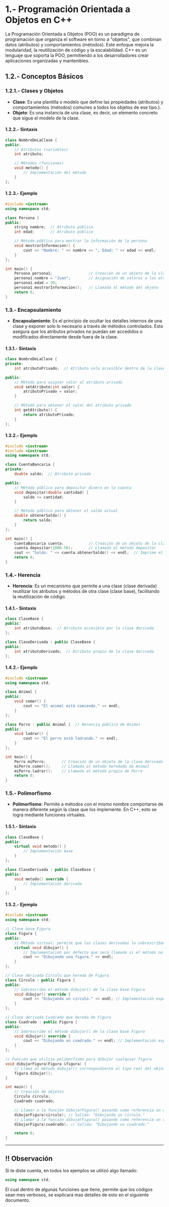 # 1.- Programación Orientada a Objetos en C++

La Programación Orientada a Objetos (POO) es un paradigma de programación que organiza el software en torno a "objetos", 
que combinan datos (atributos) y comportamientos (métodos). 
Este enfoque mejora la modularidad, la reutilización de código y la escalabilidad. 
C++ es un lenguaje que soporta la POO, permitiendo a los desarrolladores crear aplicaciones organizadas y mantenibles.

## 1.2.- Conceptos Básicos

### 1.2.1.- Clases y Objetos

- **Clase**: Es una plantilla o modelo que define las propiedades (atributos) y comportamientos (métodos) comunes a todos los objetos de ese tipo.).
- **Objeto**: Es una instancia de una clase, es decir, un elemento concreto que sigue el modelo de la clase.

#### 1.2.2.- Sintaxis

```cpp
class NombreDeLaClase {
public:
    // Atributos (variables)
    int atributo;

    // Métodos (funciones)
    void metodo() {
        // Implementación del método
    }
};
```

#### 1.2.3.- Ejemplo

```cpp
#include <iostream>
using namespace std;

class Persona {
public:
    string nombre;  // Atributo público
    int edad;       // Atributo público

    // Método público para mostrar la información de la persona
    void mostrarInformacion() {
        cout << "Nombre: " << nombre << ", Edad: " << edad << endl;
    }
};

int main() {
    Persona persona1;                // Creación de un objeto de la clase Persona
    persona1.nombre = "Juan";        // Asignación de valores a los atributos
    persona1.edad = 30;
    persona1.mostrarInformacion();   // Llamada al método del objeto
    return 0;
}
```

### 1.3.- Encapsulamiento

- **Encapsulamiento**:
Es el principio de ocultar los detalles internos de una clase y exponer solo lo necesario a través de métodos controlados.
Esto asegura que los atributos privados no puedan ser accedidos o modificados directamente desde fuera de la clase.

#### 1.3.1.- Sintaxis

```cpp
class NombreDeLaClase {
private:
    int atributoPrivado;  // Atributo solo accesible dentro de la clase

public:
    // Método para asignar valor al atributo privado
    void setAtributo(int valor) {
        atributoPrivado = valor;
    }

    // Método para obtener el valor del atributo privado
    int getAtributo() {
        return atributoPrivado;
    }
};
```

#### 1.3.2.- Ejemplo

```cpp
#include <iostream>
#include <iostream>
using namespace std;

class CuentaBancaria {
private:
    double saldo;  // Atributo privado

public:
    // Método público para depositar dinero en la cuenta
    void depositar(double cantidad) {
        saldo += cantidad;
    }

    // Método público para obtener el saldo actual
    double obtenerSaldo() {
        return saldo;
    }
};

int main() {
    CuentaBancaria cuenta;           // Creación de un objeto de la clase CuentaBancaria
    cuenta.depositar(1000.50);       // Llamada al método depositar
    cout << "Saldo: " << cuenta.obtenerSaldo() << endl;  // Imprime el saldo
    return 0;
}
```

### 1.4.- Herencia

- **Herencia**: Es un mecanismo que permite a una clase (clase derivada)
reutilizar los atributos y métodos de otra clase (clase base), facilitando la reutilización de código.

#### 1.4.1.- Sintaxis

```cpp
class ClaseBase {
public:
    int atributoBase;  // Atributo accesible por la clase derivada
};

class ClaseDerivada : public ClaseBase {
public:
    int atributoDerivado;  // Atributo propio de la clase derivada
};

```

#### 1.4.2.- Ejemplo

```cpp
#include <iostream>
using namespace std;

class Animal {
public:
    void comer() {
        cout << "El animal está comiendo." << endl;
    }
};

class Perro : public Animal {  // Herencia pública de Animal
public:
    void ladrar() {
        cout << "El perro está ladrando." << endl;
    }
};

int main() {
    Perro miPerro;       // Creación de un objeto de la clase derivada
    miPerro.comer();     // Llamada al método heredado de Animal
    miPerro.ladrar();    // Llamada al método propio de Perro
    return 0;
}
```

### 1.5.- Polimorfismo

- **Polimorfismo**: Permite a métodos con el mismo nombre comportarse de manera diferente según la clase que los implemente.
En C++, esto se logra mediante funciones virtuales.

#### 1.5.1.- Sintaxis

```cpp
class ClaseBase {
public:
    virtual void metodo() {
        // Implementación base
    }
};

class ClaseDerivada : public ClaseBase {
public:
    void metodo() override {
        // Implementación derivada
    }
};
```

#### 1.5.2.- Ejemplo

```cpp
#include <iostream> 
using namespace std;

// Clase base Figura
class Figura {
public:
    // Método virtual: permite que las clases derivadas lo sobrescriban
    virtual void dibujar() {
        // Implementación por defecto que será llamada si el método no es sobrescrito
        cout << "Dibujando una figura." << endl;
    }
};

// Clase derivada Circulo que hereda de Figura
class Circulo : public Figura {
public:
    // Sobrescribe el método dibujar() de la clase base Figura
    void dibujar() override {
        cout << "Dibujando un círculo." << endl; // Implementación específica para círculos
    }
};

// Clase derivada Cuadrado que hereda de Figura
class Cuadrado : public Figura {
public:
    // Sobrescribe el método dibujar() de la clase base Figura
    void dibujar() override {
        cout << "Dibujando un cuadrado." << endl; // Implementación específica para cuadrados
    }
};

// Función que utiliza polimorfismo para dibujar cualquier figura
void dibujarFigura(Figura &figura) {
    // Llama al método dibujar() correspondiente al tipo real del objeto (Circulo o Cuadrado)
    figura.dibujar(); 
}

int main() {
    // Creación de objetos
    Circulo circulo;
    Cuadrado cuadrado;

    // Llamar a la función dibujarFigura() pasando como referencia un objeto Circulo
    dibujarFigura(circulo); // Salida: "Dibujando un círculo."
    // Llamar a la función dibujarFigura() pasando como referencia un objeto Cuadrado
    dibujarFigura(cuadrado); // Salida: "Dibujando un cuadrado."

    return 0;
}
```
--- 

## !! Observación

Si te diste cuenta, en todos los ejemplos se utilizó algo llamado: 

```cpp
using namespace std; 
```

El cual dentro de algunas funciones que tiene, permite que los códigos sean mes verbosos, se explicará mas detalles de esto en el siguiente
documento.
